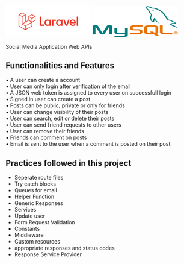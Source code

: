 <p margin = "auto">
  <img src="laravel.png" width="45%" /> 
  <img src="mySQL.png" width="45%" /> 
</p>

Social Media Application Web APIs

## Functionalities and Features

• A user can create a account <br>
• User can only login after verification of the email <br>
• A JSON web token is assigned to every user on successfull login <br>
• Signed in user can create a post <br>
• Posts can be public, private or only for friends <br>
• User can change visibility of their posts <br>
• User can search, edit or delete their posts <br>
• User can send friend requests to other users <br>
• User can remove their friends <br>
• Friends can comment on posts <br>
• Email is sent to the user when a comment is posted on their post. <br>

## Practices followed in this project
- Seperate route files
- Try catch blocks
- Queues for email
- Helper Function
- Generic Responses
- Services
- Update user
- Form Request Validation
- Constants
- Middleware
- Custom resources
- appropriate responses and status codes
- Response Service Provider